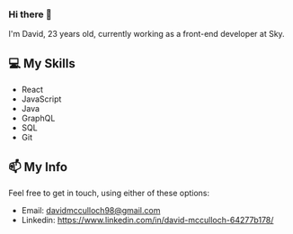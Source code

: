 ### Hi there 👋

I'm David, 23 years old, currently working as a front-end developer at Sky.

## :computer: My Skills

- React
- JavaScript
- Java
- GraphQL
- SQL
- Git

## 📫 My Info

Feel free to get in touch, using either of these options:

- Email: davidmcculloch98@gmail.com
- Linkedin: https://www.linkedin.com/in/david-mcculloch-64277b178/
